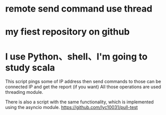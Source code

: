 # remote send command use thread
# my fiest repository on github
# I use Python、shell、I'm going to study scala 


This script pings some of IP address then send commands to those can be connected IP and get the report (if you want) All those operations are used threading module. 


There is also a script with the same functionality, which is implemented using the asyncio module.
https://github.com/lyc10031/pull-test
